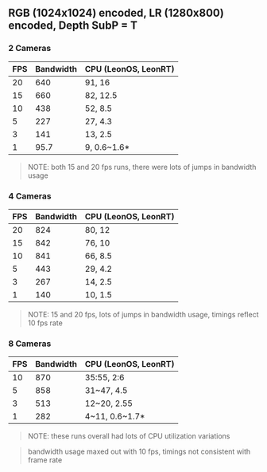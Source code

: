 
## RGB (1024x1024) encoded, LR (1280x800) encoded, Depth SubP = T

### 2 Cameras
| FPS  | Bandwidth | CPU (LeonOS, LeonRT) |
| ------------- | ------------- | ------------- |
| 20 | 640  | 91, 16 |
| 15  | 660  | 82, 12.5 |
| 10  | 438  | 52, 8.5 |
| 5  | 227  | 27, 4.3 |
| 3  | 141  | 13, 2.5 |
| 1  | 95.7  | 9, 0.6~1.6* |

> NOTE: both 15 and 20 fps runs, there were lots of jumps in bandwidth usage

### 4 Cameras
| FPS  | Bandwidth | CPU (LeonOS, LeonRT) |
| ------------- | ------------- | ------------- |
| 20 | 824  | 80, 12 |
| 15  | 842  | 76, 10 |
| 10  | 841  | 66, 8.5 |
| 5  | 443  | 29, 4.2 |
| 3  | 267  | 14, 2.5 |
| 1  | 140  | 10, 1.5 |	

> NOTE: 15 and 20 fps, lots of jumps in bandwidth usage, timings reflect 10 fps rate


### 8 Cameras
| FPS  | Bandwidth | CPU (LeonOS, LeonRT) |
| ------------- | ------------- | ------------- |
| 10  | 870  | 35:55, 2:6 |
| 5  | 858  | 31~47, 4.5 |
| 3  | 513  | 12~20, 2.55 |
| 1  | 282  | 4~11, 0.6~1.7* |

> NOTE: these runs overall had lots of CPU utilization variations

> bandwidth usage maxed out with 10 fps, timings not consistent with frame rate